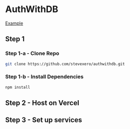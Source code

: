 # AuthWithDB

[Example]('https://authwithdb-gamma.vercel.app)

## Step 1

### Step 1-a - Clone Repo

```bash
git clone https://github.com/stevexero/authwithdb.git
```

### Step 1-b - Install Dependencies

```bash
npm install
```

## Step 2 - Host on Vercel

## Step 3 - Set up services

